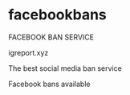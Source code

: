 # facebookbans
FACEBOOK BAN SERVICE

igreport.xyz

The best social media ban service

Facebook bans available

